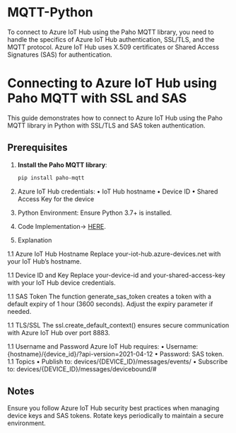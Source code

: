# MQTT-Python
To connect to Azure IoT Hub using the Paho MQTT library, you need to handle the specifics of Azure IoT Hub authentication, SSL/TLS, and the MQTT protocol. Azure IoT Hub uses X.509 certificates or Shared Access Signatures (SAS) for authentication. 


# Connecting to Azure IoT Hub using Paho MQTT with SSL and SAS

This guide demonstrates how to connect to Azure IoT Hub using the Paho MQTT library in Python with SSL/TLS and SAS token authentication.

## Prerequisites

1. **Install the Paho MQTT library**:
   ```bash
   pip install paho-mqtt

1. Azure IoT Hub credentials:
	•	IoT Hub hostname
	•	Device ID
	•	Shared Access Key for the device
1.	Python Environment:
  Ensure Python 3.7+ is installed.

1. Code Implementation-> [HERE](https://duckduckgo.com).

1. Explanation

  1.1 Azure IoT Hub Hostname
    Replace your-iot-hub.azure-devices.net with your IoT Hub’s hostname.

  1.1 Device ID and Key
    Replace your-device-id and your-shared-access-key with your IoT Hub device credentials.

  1.1 SAS Token
    The function generate_sas_token creates a token with a default expiry of 1 hour (3600 seconds). Adjust the expiry parameter if needed.

  1.1 TLS/SSL
    The ssl.create_default_context() ensures secure communication with Azure IoT Hub over port 8883.

1.1 Username and Password
  Azure IoT Hub requires:
	  •	Username: {hostname}/{device_id}/?api-version=2021-04-12
	  •	Password: SAS token.
1.1 Topics
	•	Publish to: devices/{DEVICE_ID}/messages/events/
	•	Subscribe to: devices/{DEVICE_ID}/messages/devicebound/#

 ## Notes
 Ensure you follow Azure IoT Hub security best practices when managing device keys and SAS tokens. Rotate keys periodically to maintain a secure environment.
 

